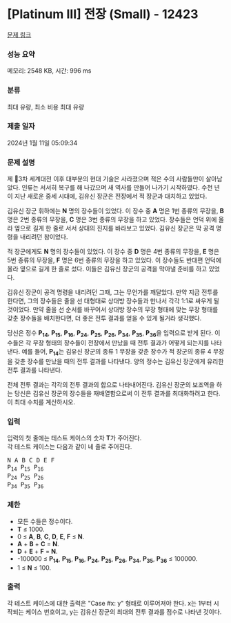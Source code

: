 # [Platinum III] 전장 (Small) - 12423 

[문제 링크](https://www.acmicpc.net/problem/12423) 

### 성능 요약

메모리: 2548 KB, 시간: 996 ms

### 분류

최대 유량, 최소 비용 최대 유량

### 제출 일자

2024년 1월 11일 05:09:34

### 문제 설명

<p>제 3차 세계대전 이후 대부분의 현대 기술은 사라졌으며 적은 수의 사람들만이 살아남았다. 인류는 서서히 복구를 해 나갔으며 새 역사를 만들어 나가기 시작하였다. 수천 년이 지난 새로운 중세 시대에, 김유신 장군은 전장에서 적 장군과 대치하고 있었다.</p>

<p>김유신 장군 휘하에는 <strong>N</strong> 명의 장수들이 있었다. 이 장수 중 <strong>A</strong> 명은 1번 종류의 무장을, <strong>B</strong> 명은 2번 종류의 무장을, <strong>C</strong> 명은 3번 종류의 무장을 하고 있었다. 장수들은 언덕 위에 올라 옆으로 길게 한 줄로 서서 상대의 진지를 바라보고 있었다. 김유신 장군은 막 공격 명령을 내리려던 참이었다.</p>

<p>적 장군에게도 <strong>N</strong> 명의 장수들이 있었다. 이 장수 중 <strong>D</strong> 명은 4번 종류의 무장을, <strong>E</strong> 명은 5번 종류의 무장을, <strong>F</strong> 명은 6번 종류의 무장을 하고 있었다. 이 장수들도 반대편 언덕에 올라 옆으로 길게 한 줄로 섰다. 이들은 김유신 장군의 공격을 막아낼 준비를 하고 있었다.</p>

<p>김유신 장군이 공격 명령을 내리려던 그때, 그는 무언가를 깨달았다. 만약 지금 전투를 한다면, 그의 장수들은 줄을 선 대형대로 상대방 장수들과 만나서 각각 1:1로 싸우게 될 것이었다. 만약 줄을 선 순서를 바꾸어서 상대방 장수의 무장 형태에 맞는 무장 형태를 갖춘 장수들을 배치한다면, 더 좋은 전투 결과를 얻을 수 있게 될거라 생각했다.</p>

<p>당신은 정수 <strong>P<sub>14</sub></strong>, <strong>P<sub>15</sub></strong>, <strong>P<sub>16</sub></strong>, <strong>P<sub>24</sub></strong>, <strong>P<sub>25</sub></strong>, <strong>P<sub>26</sub></strong>, <strong>P<sub>34</sub></strong>, <strong>P<sub>35</sub></strong>, <strong>P<sub>36</sub></strong>을 입력으로 받게 된다. 이 수들은 각 무장 형태의 장수들이 전장에서 만났을 때 전투 결과가 어떻게 되는지를 나타낸다. 예를 들어, <strong>P<sub>14</sub></strong>는 김유신 장군의 종류 1 무장을 갖춘 장수가 적 장군의 종류 4 무장을 갖춘 장수를 만났을 때의 전투 결과를 나타낸다. 양의 정수는 김유신 장군에게 유리한 전투 결과를 나타낸다.</p>

<p>전체 전투 결과는 각각의 전투 결과의 합으로 나타내어진다. 김유신 장군의 보조역을 하는 당신은 김유신 장군의 장수들을 재배열함으로써 이 전투 결과를 최대화하려고 한다. 이 최대 수치를 계산하시오.</p>

### 입력 

 <p>입력의 첫 줄에는 테스트 케이스의 숫자 <strong>T</strong>가 주어진다.<br>
각 테스트 케이스는 다음과 같이 네 줄로 주어진다.</p>

<pre>N A B C D E F
P<sub>14</sub> P<sub>15</sub> P<sub>16</sub>
P<sub>24</sub> P<sub>25</sub> P<sub>26</sub>
P<sub>34</sub> P<sub>35</sub> P<sub>36</sub></pre>

<h3>제한</h3>

<ul>
	<li>모든 수들은 정수이다.</li>
	<li><strong>T</strong> ≤ 1000.</li>
	<li>0 ≤ <strong>A</strong>, <strong>B</strong>, <strong>C</strong>, <strong>D</strong>, <strong>E</strong>, <strong>F</strong> ≤ <strong>N</strong>.</li>
	<li><strong>A</strong> + <strong>B</strong> + <strong>C</strong> = <strong>N</strong>.</li>
	<li><strong>D</strong> + <strong>E</strong> + <strong>F</strong> = <strong>N</strong>.</li>
	<li>-100000 ≤ <strong>P<sub>14</sub></strong>, <strong>P<sub>15</sub></strong>, <strong>P<sub>16</sub></strong>, <strong>P<sub>24</sub></strong>, <strong>P<sub>25</sub></strong>, <strong>P<sub>26</sub></strong>, <strong>P<sub>34</sub></strong>, <strong>P<sub>35</sub></strong>, <strong>P<sub>36</sub></strong> ≤ 100000.</li>
	<li>1 ≤ <strong>N</strong> ≤ 100.</li>
</ul>

### 출력 

 <p>각 테스트 케이스에 대한 출력은 "Case #x: y" 형태로 이루어져야 한다. x는 1부터 시작되는 케이스 번호이고, y는 김유신 장군의 최대의 전투 결과를 점수로 나타낸 것이다.</p>

